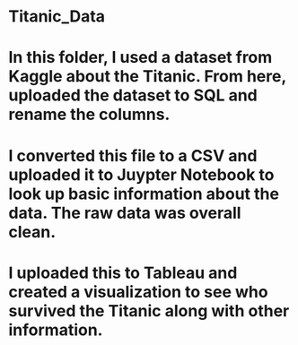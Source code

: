 # Titanic_Data
# In this folder, I used a dataset from Kaggle about the Titanic. From here, uploaded the dataset to SQL and rename the columns.
# I converted this file to a CSV and uploaded it to Juypter Notebook to look up basic information about the data. The raw data was overall clean.
# I uploaded this to Tableau and created a visualization to see who survived the Titanic along with other information.
